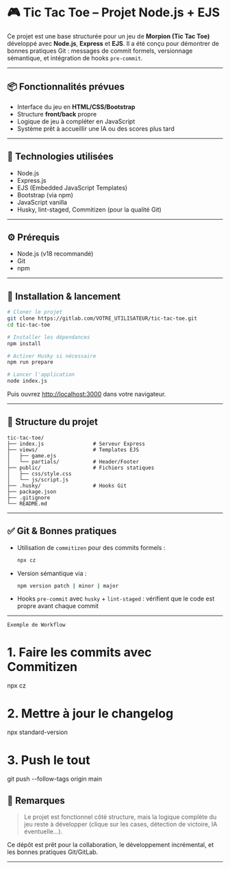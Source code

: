# 🎮 Tic Tac Toe – Projet Node.js + EJS

Ce projet est une base structurée pour un jeu de **Morpion (Tic Tac Toe)** développé avec **Node.js**, **Express** et **EJS**. Il a été conçu pour démontrer de bonnes pratiques Git : messages de commit formels, versionnage sémantique, et intégration de hooks `pre-commit`.

---

## 📦 Fonctionnalités prévues

- Interface du jeu en **HTML/CSS/Bootstrap**
- Structure **front/back** propre
- Logique de jeu à compléter en JavaScript
- Système prêt à accueillir une IA ou des scores plus tard

---

## 🔧 Technologies utilisées

- Node.js
- Express.js
- EJS (Embedded JavaScript Templates)
- Bootstrap (via npm)
- JavaScript vanilla
- Husky, lint-staged, Commitizen (pour la qualité Git)

---

## ⚙️ Prérequis

- Node.js (v18 recommandé)
- Git
- npm

---

## 🚀 Installation & lancement

```bash
# Cloner le projet
git clone https://gitlab.com/VOTRE_UTILISATEUR/tic-tac-toe.git
cd tic-tac-toe

# Installer les dépendances
npm install

# Activer Husky si nécessaire
npm run prepare

# Lancer l'application
node index.js
```

Puis ouvrez [http://localhost:3000](http://localhost:3000) dans votre navigateur.

---

## 📁 Structure du projet

```
tic-tac-toe/
├── index.js                # Serveur Express
├── views/                  # Templates EJS
│   ├── game.ejs
│   └── partials/           # Header/Footer
├── public/                 # Fichiers statiques
│   ├── css/style.css
│   └── js/script.js
├── .husky/                 # Hooks Git
├── package.json
├── .gitignore
└── README.md
```

---

## ✅ Git & Bonnes pratiques

- Utilisation de `commitizen` pour des commits formels :
  ```bash
  npx cz
  ```
- Version sémantique via :
  ```bash
  npm version patch | minor | major
  ```
- Hooks `pre-commit` avec `husky` + `lint-staged` :
  vérifient que le code est propre avant chaque commit

---

```Exemple de Workflow```

# 1. Faire les commits avec Commitizen
npx cz

# 2. Mettre à jour le changelog
npx standard-version

# 3. Push le tout
git push --follow-tags origin main

## 📌 Remarques

> Le projet est fonctionnel côté structure, mais la logique complète du jeu reste à développer (clique sur les cases, détection de victoire, IA éventuelle...).

Ce dépôt est prêt pour la collaboration, le développement incrémental, et les bonnes pratiques Git/GitLab.

---